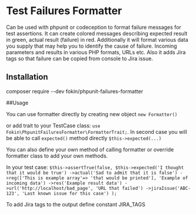 # Test Failures Formatter
Can be used with phpunit or codeception to format failure messages for test assertions.
It can create colored messages describing expected result in green, actual result (failure) in red. 
Additionally it will format various data you supply that may help you to identify the cause of failure. 
Incoming parameters and results in various PHP formats, URLs etc. 
Also it adds Jira tags so that failure can be copied from console to Jira issue.   

## Installation

composer require --dev fokin/phpunit-failures-formatter


##Usage

You can use formatter directly by creating new object
`new Formatter()`

or add trait to your TestCase class: 
`use Fokin\PhpunitFailuresFormatter\FormatterTrait;`.
In second case you will be able to call `expected()` method directly
`$this->expected(...)`

You can also define your own method of calling formatter or override formatter class to add your own methods. 

In your test case:
`$this->assertTrue(false,
    $this->expected('I thought that it would be true')
        ->actual('Sad to admit that it is false')
        ->reg(['This is example array'=> 'that would be printed'], 'Example of incoming data')
        ->res('Example result data')
        ->url('http://localhost/bad_page', 'URL that failed')
        ->jiraIssue('ABC-123', 'Last known issue for this case')
); `

To add Jira tags to the output define constant JIRA_TAGS 
